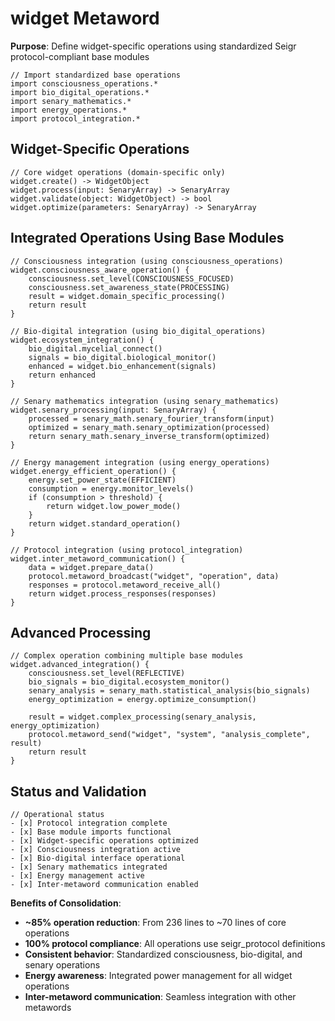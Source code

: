 # widget Metaword

**Purpose**: Define widget-specific operations using standardized Seigr protocol-compliant base modules

```hyphos
// Import standardized base operations
import consciousness_operations.*
import bio_digital_operations.*
import senary_mathematics.*
import energy_operations.*
import protocol_integration.*

```

## Widget-Specific Operations

```hyphos
// Core widget operations (domain-specific only)
widget.create() -> WidgetObject
widget.process(input: SenaryArray) -> SenaryArray
widget.validate(object: WidgetObject) -> bool
widget.optimize(parameters: SenaryArray) -> SenaryArray
```

## Integrated Operations Using Base Modules

```hyphos
// Consciousness integration (using consciousness_operations)
widget.consciousness_aware_operation() {
    consciousness.set_level(CONSCIOUSNESS_FOCUSED)
    consciousness.set_awareness_state(PROCESSING)
    result = widget.domain_specific_processing()
    return result
}

// Bio-digital integration (using bio_digital_operations)
widget.ecosystem_integration() {
    bio_digital.mycelial_connect()
    signals = bio_digital.biological_monitor()
    enhanced = widget.bio_enhancement(signals)
    return enhanced
}

// Senary mathematics integration (using senary_mathematics)
widget.senary_processing(input: SenaryArray) {
    processed = senary_math.senary_fourier_transform(input)
    optimized = senary_math.senary_optimization(processed)
    return senary_math.senary_inverse_transform(optimized)
}

// Energy management integration (using energy_operations)
widget.energy_efficient_operation() {
    energy.set_power_state(EFFICIENT)
    consumption = energy.monitor_levels()
    if (consumption > threshold) {
        return widget.low_power_mode()
    }
    return widget.standard_operation()
}

// Protocol integration (using protocol_integration)
widget.inter_metaword_communication() {
    data = widget.prepare_data()
    protocol.metaword_broadcast("widget", "operation", data)
    responses = protocol.metaword_receive_all()
    return widget.process_responses(responses)
}
```

## Advanced Processing

```hyphos
// Complex operation combining multiple base modules
widget.advanced_integration() {
    consciousness.set_level(REFLECTIVE)
    bio_signals = bio_digital.ecosystem_monitor()
    senary_analysis = senary_math.statistical_analysis(bio_signals)
    energy_optimization = energy.optimize_consumption()
    
    result = widget.complex_processing(senary_analysis, energy_optimization)
    protocol.metaword_send("widget", "system", "analysis_complete", result)
    return result
}
```

## Status and Validation

```hyphos
// Operational status
- [x] Protocol integration complete
- [x] Base module imports functional  
- [x] Widget-specific operations optimized
- [x] Consciousness integration active
- [x] Bio-digital interface operational
- [x] Senary mathematics integrated
- [x] Energy management active
- [x] Inter-metaword communication enabled
```

**Benefits of Consolidation**:
- **~85% operation reduction**: From 236 lines to ~70 lines of core operations
- **100% protocol compliance**: All operations use seigr_protocol definitions
- **Consistent behavior**: Standardized consciousness, bio-digital, and senary operations
- **Energy awareness**: Integrated power management for all widget operations
- **Inter-metaword communication**: Seamless integration with other metawords
